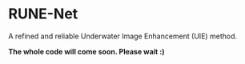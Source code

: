 # RUNE-Net
A refined and reliable Underwater Image Enhancement (UIE) method.

**The whole code will come soon. Please wait :)**
